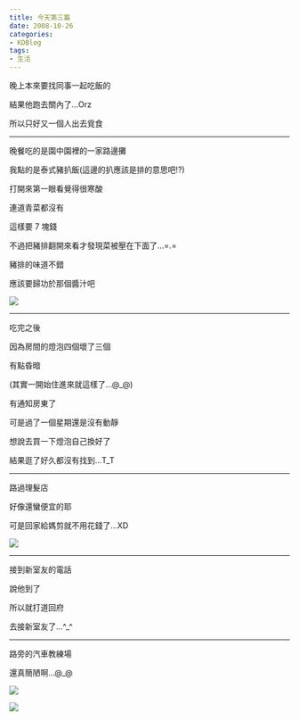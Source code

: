 ```yaml
---
title: 今天第三篇
date: 2008-10-26
categories:
- KDBlog
tags:
- 生活
---
```

晚上本來要找同事一起吃飯的

結果他跑去關內了...Orz

所以只好又一個人出去覓食

---

晚餐吃的是園中園裡的一家路邊攤

我點的是泰式豬扒飯(這邊的扒應該是排的意思吧!?)

打開來第一眼看覺得很寒酸

連道青菜都沒有

這樣要 7 塊錢

不過把豬排翻開來看才發現菜被壓在下面了...=.=

豬排的味道不錯

應該要歸功於那個醬汁吧

![]({{urls.media}}/KDBlog/2008/10/26/IMAG0144.jpg)

---

吃完之後

因為房間的燈泡四個壞了三個

有點昏暗

(其實一開始住進來就這樣了...@_@)

有通知房東了

可是過了一個星期還是沒有動靜

想說去買一下燈泡自己換好了

結果逛了好久都沒有找到...T_T

---

路過理髮店

好像還蠻便宜的耶

可是回家給媽剪就不用花錢了...XD

![]({{urls.media}}/KDBlog/2008/10/26/IMAG0145.jpg)

---

接到新室友的電話

說他到了

所以就打道回府

去接新室友了...^_^

---

路旁的汽車教練場

還真簡陋啊...@_@

![]({{urls.media}}/KDBlog/2008/10/26/IMAG0146.jpg)

![]({{urls.media}}/KDBlog/2008/10/26/IMAG0148.jpg)

